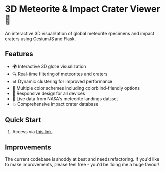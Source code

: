 # 3D Meteorite & Impact Crater Viewer 🌠

An interactive 3D visualization of global meteorite specimens and impact craters using CesiumJS and Flask.

## Features

- 🌍 Interactive 3D globe visualization
- 🔍 Real-time filtering of meteorites and craters
- 📊 Dynamic clustering for improved performance
- 🎨 Multiple color schemes including colorblind-friendly options
- 📱 Responsive design for all devices
- 🔄 Live data from NASA's meteorite landings dataset
- 💥 Comprehensive impact crater database

## Quick Start

1. Access via <a href="https://impact.arijguest.com">this link</a>.

## Improvements
The current codebase is shoddy at best and needs refactoring. If you'd like to make improvements, please feel free - you'd be doing me a huge favour!
